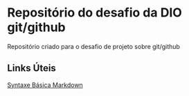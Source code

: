 # Repositório do desafio da DIO git/github
Repositório criado para o desafio de projeto sobre git/github

## Links Úteis
[Syntaxe Básica Markdown](https://www.markdownguide.org/basic-syntax/)
